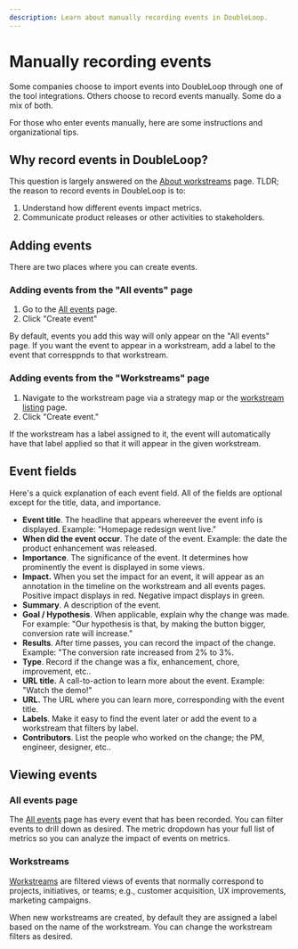 ```yaml
---
description: Learn about manually recording events in DoubleLoop.
---
```


# Manually recording events

Some companies choose to import events into DoubleLoop through one of the tool integrations. Others choose to record events manually. Some do a mix of both.

For those who enter events manually, here are some instructions and organizational tips.

## Why record events in DoubleLoop?

This question is largely answered on the [About workstreams](about-workstreams.md) page. TLDR; the reason to record events in DoubleLoop is to:

1. Understand how different events impact metrics.
2. Communicate product releases or other activities to stakeholders.

## Adding events

There are two places where you can create events.

### Adding events from the "All events" page

1. Go to the [All events](https://app.doubleloop.app/events) page.
2. Click "Create event"

By default, events you add this way will only appear on the "All events" page. If you want the event to appear in a workstream, add a label to the event that corresppnds to that workstream.

### Adding events from the "Workstreams" page

1. Navigate to the workstream page via a strategy map or the [workstream listing](https://app.doubleloop.app/workstreams) page.
2. Click "Create event."

If the workstream has a label assigned to it, the event will automatically have that label applied so that it will appear in the given workstream.

## Event fields

Here's a quick explanation of each event field. All of the fields are optional except for the title, data, and importance.

* **Event title**. The headline that appears whereever the event info is displayed. Example: "Homepage redesign went live."
* **When did the event occur**. The date of the event. Example: the date the product enhancement was released.
* **Importance**. The significance of the event. It determines how prominently the event is displayed in some views.
* **Impact.** When you set the impact for an event, it will appear as an annotation in the timeline on the workstream and all events pages. Positive impact displays in red. Negative impact displays in green.
* **Summary**. A description of the event.
* **Goal / Hypothesis**. When applicable, explain why the change was made. For example: "Our hypothesis is that, by making the button bigger, conversion rate will increase."
* **Results**. After time passes, you can record the impact of the change. Example: "The conversion rate increased from 2% to 3%.
* **Type**. Record if the change was a fix, enhancement, chore, improvement, etc..
* **URL title.** A call-to-action to learn more about the event. Example: "Watch the demo!"
* **URL.** The URL where you can learn more, corresponding with the event title.
* **Labels**. Make it easy to find the event later or add the event to a workstream that filters by label.
* **Contributors**. List the people who worked on the change; the PM, engineer, designer, etc..



## Viewing events

### All events page

The [All events](https://app.doubleloop.app/events) page has every event that has been recorded. You can filter events to drill down as desired. The metric dropdown has your full list of metrics so you can analyze the impact of events on metrics.

### Workstreams

[Workstreams](about-workstreams.md) are filtered views of events that normally correspond to projects, initiatives, or teams; e.g., customer acquisition, UX improvements, marketing campaigns.

When new workstreams are created, by default they are assigned a label based on the name of the workstream. You can change the workstream filters as desired.





##
